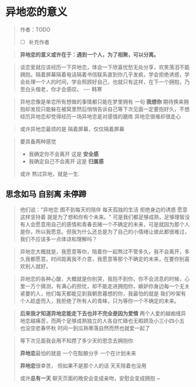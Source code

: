# 异地恋的意义

> 作者：TODO
>
> - [ ] 补充作者

> **异地恋的意义或许在于：遇到一个人，为了相聚，可以分离。**

> 谈恋爱就应该经历一下异地恋，体会一下欣喜忧愁无处分享，欢笑落泪不能拥抱。隔着屏幕隔着电话隔着书信联系直到你几乎发疯，学会拒绝诱惑，学会处理一个人的时间，学会照顾好自己，也就只有这样，在下一个拥抱，乃至白头偕老，你才会感叹。 --- 韩寒

> 异地恋像是单恋所有想做的事情都只能在梦里拥有 一句 **我想你** 期待换来拥抱却发现只能躲在被窝里然后悄悄告诉自己等下次见面一定要抱好久，不想经历异地恋却觉得经历一场异地恋是对感情的磨练 异地恋很难却很走心

> 或许异地恋最烦的是 隔着屏幕，仅仅隔着屏幕

> 要具备两种感觉
>
> - 我确定你不会离开 这是 **安全感**
> - 我确定自己不会离开 这是 **归属感**
>
> 或许 熬过异地，就是一生.

## 思念如马 自别离 未停蹄

> 他们说："异地恋 图不到每天的陪伴 每天孤独的生活 拒绝身边的诱惑 愿意这样坚持着 就是为了想和你有个未来。" 可是我们都足够成熟，足够理智没有人会愿意用自己的感情和青春去赌一个不确定的未来，可是就因为那个人是你，所以我愿意。但我为什么还总是为了自己的小情绪让彼此都很难过，我们不应该多一点体谅和理解吗？

> 异地恋大概就是，我愿意等你，陪着你一起熬过不管多久，我不会离开，多久我都愿意，时间距离我不介意，我愿意等那个不确定的未来，在要你别喜欢别人就好。

> 异地恋的各种心酸，大概就是你别哭，我抱不到你，你不会消息的时候，心里一万个猜测，有满心的担忧，却不能走进拥抱你，嫉妒你身边每一个无关紧要的人，他们每天都能见到我朝思暮想的你，我最怕的就是 我们吵架有个人趁虚而入，我拒绝了所有人的青睐，只为等你一个不确定的未来。

> **后来我才知道异地恋能走下去也并不完全是因为爱情** 两个人爱的越痴缠异地恋越痛苦，而两个足够成熟独立的人各自忙碌也无暇顾及小三小四小五 也没空悲春怀秋 时间一到瓜熟蒂落自然而然也就爱一起了

> 等下次见面我会用不知攒了多少天的思念去拥抱你
>
> **异地恋**最怕的就是 一个在酝酿分手 一个在计划未来
>
> **异地恋**很幸苦， 但如果不是那个人的话 天天陪着也没用
>
> 或许**总有一天** 聊天页面的晚安会变成亲吻，安慰会变成拥抱 ~
